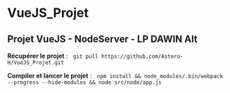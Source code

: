 # VueJS_Projet

## Projet VueJS - NodeServer  - LP DAWIN Alt


**Récupérer le projet** : &nbsp;
        `git pull https://github.com/Astero-H/VueJS_Projet.git`

**Compiler et lancer le projet** : &nbsp;
        `npm install && node_modules/.bin/webpack --progress --hide-modules && node src/node/app.js`
